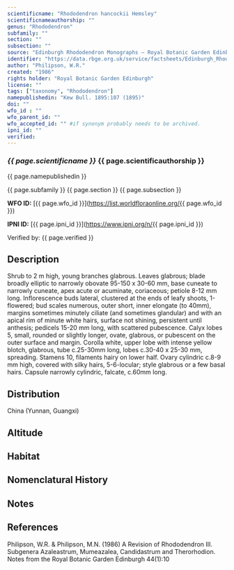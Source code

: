 ```yaml
---
scientificname: "Rhododendron hancockii Hemsley"
scientificnameauthorship: ""
genus: "Rhododendron"
subfamily: ""
section: ""
subsection: ""
source: "Edinburgh Rhododendron Monographs – Royal Botanic Garden Edinburgh"
identifier: "https://data.rbge.org.uk/service/factsheets/Edinburgh_Rhododendron_Monographs.xhtml"
author: "Philipson, W.R."
created: "1986"
rights holder: "Royal Botanic Garden Edinburgh"
license: ""
tags: ["taxonomy", "Rhododendron"]
namepublishedin: "Kew Bull. 1895:107 (1895)"
doi: ""
wfo_id : ""
wfo_parent_id: ""
wfo_accepted_id: "" #if synonym probably needs to be archived.                      
ipni_id: ""
verified:
---
```

### _{{ page.scientificname }}_ {{ page.scientificauthorship }}
 {{ page.namepublishedin }}

{{ page.subfamily }} {{ page.section }} {{ page.subsection }}

**WFO ID:** [{{ page.wfo_id }}](https://list.worldfloraonline.org/{{ page.wfo_id }})

**IPNI ID:** [{{ page.ipni_id }}](https://www.ipni.org/n/{{ page.ipni_id }})

Verified by: {{ page.verified }}



## Description
Shrub to 2 m high, young branches glabrous. Leaves glabrous; blade broadly elliptic to narrowly obovate 95-150 x 30-60 mm, base cuneate to narrowly cuneate, apex acute or acuminate, coriaceous; petiole 8-12 mm long. Inflorescence buds lateral, clustered at the ends of leafy shoots, 1-flowered; bud scales numerous, outer short, inner elongate (to 40mm), margins sometimes minutely ciliate (and sometimes glandular) and with an apical rim of minute white hairs, surface not shining, persistent until anthesis; pedicels 15-20 mm long, with scattered pubescence. Calyx lobes 5, small, rounded or slightly longer, ovate, glabrous, or pubescent on the outer surface and margin. Corolla white, upper lobe with intense yellow blotch, glabrous, tube c.25-30mm long, lobes c.30-40 x 25-30 mm, spreading. Stamens 10, filaments hairy on lower half. Ovary cylindric c.8-9 mm high, covered with silky hairs, 5-6-locular; style glabrous or a few basal hairs. Capsule narrowly cylindric, falcate, c.60mm long.

## Distribution
China (Yunnan, Guangxi)

## Altitude


## Habitat


## Nomenclatural History

                       
## Notes


## References

Philipson, W.R. & Philipson, M.N. (1986) A Revision of Rhododendron III. Subgenera Azaleastrum, Mumeazalea, Candidastrum and Therorhodion. Notes from the Royal Botanic Garden Edinburgh 44(1):10
